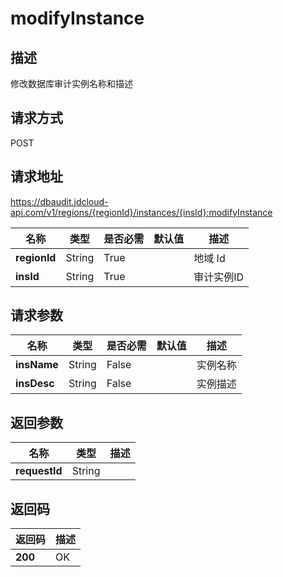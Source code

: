 # modifyInstance


## 描述
修改数据库审计实例名称和描述

## 请求方式
POST

## 请求地址
https://dbaudit.jdcloud-api.com/v1/regions/{regionId}/instances/{insId}:modifyInstance

|名称|类型|是否必需|默认值|描述|
|---|---|---|---|---|
|**regionId**|String|True| |地域 Id|
|**insId**|String|True| |审计实例ID|

## 请求参数
|名称|类型|是否必需|默认值|描述|
|---|---|---|---|---|
|**insName**|String|False| |实例名称|
|**insDesc**|String|False| |实例描述|


## 返回参数
|名称|类型|描述|
|---|---|---|
|**requestId**|String| |


## 返回码
|返回码|描述|
|---|---|
|**200**|OK|
